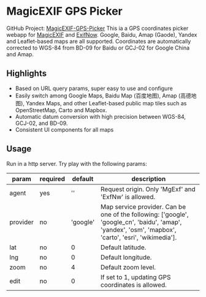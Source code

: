 # MagicEXIF GPS Picker

GitHub Project: [MagicEXIF-GPS-Picker](https://github.com/charonchan1991/MagicEXIF-GPS-Picker/)
This ia a GPS coordinates picker webapp for [MagicEXIF](http://www.magicexif.com/) and [ExifNow](http://www.exifnow.com/). Google, Baidu, Amap (Gaode), Yandex and Leaflet-based maps are all supported. Coordinates are automatically corrected to WGS-84 from BD-09 for Baidu or GCJ-02 for Google China and Amap.

## Highlights

+ Based on URL query params, super easy to use and configure
+ Easily switch among Google Maps, Baidu Map (百度地图), Amap (高德地图), Yandex Maps, and other Leaflet-based public map tiles such as OpenStreetMap, Carto and Mapbox.
+ Automatic datum conversion with high precision between WGS-84, GCJ-02, and BD-09.
+ Consistent UI components for all maps

## Usage

Run in a http server. Try play with the following params:

| param    | required | default  | description |
| -------- | -------- | -------- | ----------- |
| agent    | yes      | ''       | Request origin. Only 'MgExf' and 'ExfNw' is allowed. |
| provider | no       | 'google' | Map service provider. Can be one of the following: ['google', 'google_cn', 'baidu', 'amap', 'yandex', 'osm', 'mapbox', 'carto', 'esri', 'wikimedia']. |
| lat      | no       | 0        | Default latitude. |
| lng      | no       | 0        | Default longitude. |
| zoom     | no       | 4        | Default zoom level. |
| edit     | no       | 0        | If set to 1, updating GPS coordinates is allowed. |
